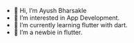 - 👋 Hi, I’m Ayush Bharsakle
- 👀 I’m interested in App Development.
- 🌱 I’m currently learning flutter with dart.
- 💞️ I’m a newbie in flutter.


<!---
bayush-9/bayush-9 is a ✨ special ✨ repository because its `README.md` (this file) appears on your GitHub profile.
You can click the Preview link to take a look at your changes.
--->
